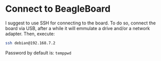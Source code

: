 # Connect to BeagleBoard
I suggest to use SSH for connecting to the board. To do so, connect the board via USB, after a while it will emmulate a drive and/or a network adapter. Then, execute:

```bash
ssh debian@192.168.7.2
```

Password by default is: `temppwd`
